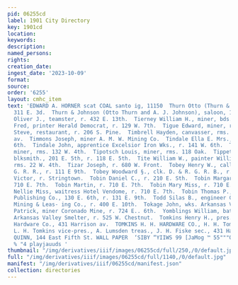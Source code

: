 ```yaml
---
pid: 06255cd
label: 1901 City Directory
key: 1901cd
location: 
keywords: 
description: 
named_persons: 
rights: 
creation_date: 
ingest_date: '2023-10-09'
format: 
source: 
order: '6255'
layout: cmhc_item
text: 'EDWARD A. HORNER scat COAL santo ig, 11150  Thurn Otto (Thurn & Johnson), r.
  311 E. 3d.  Thurn & Johnson (Otto Thurn and A. J. Johnson), saloon, 112 E. 3d.  Tibedo
  Oliver J., teamster, r. 432 E. 13th.  Tierney William H., miner, bds. 126 E. 4th.  Tiffony
  Fred, printer Herald Democrat, r. 129 W. 7th.  Tigue Edward, miner, r. Graham Pk.  Tijan
  Steve, restaurant, r. 206 S. Pine.  Timbrell Hayden, canvasser, rms. 205 Harrison
  av.  Timmons Joseph, miner A. M. W. Mining Co.  Tindale Ella E. Mrs., r. 141 W.
  6th.  Tindale John, apprentice Excelsior Iron Wks., r. 141 W. 6th.  Tindale John,
  miner, rms. 132 W. 4th.  Tipotsch Louis, miner, rms. 118 Oak.  Tippett Charles H.,
  blksmith., 201 E. 5th, r. 118 E. 5th.  Tite William W., painter Williams & Davies,
  rms. 22 W. 4th.  Tizar Joseph, r. 680 W. Front.  Tobey Henry W., caller D. & R.
  G. R. R., r. 111 E 9th.  Tobey Woodward §., clk. D. & R. G. R. B., r. 111 E. 9th.  Tobie
  Victor, r. Stringtown.  Tobin Daniel C., r. 210 E. Sth.  Tobin Margaret Mrs., r.
  710 E. 7th.  Tobin Martin, r. 710 E. 7th.  Tobin Mary Miss, r. 710 E. 7th.  Tobin
  Nellie Miss, waitress Hotel Vendome, r. 710 E. 7th.  Tobin Thomas P., mgr. Excelsior
  Publishing Co., 130 E. 6th, r. 131 E. 9th.  Todd Silas B., engineer Comstock Gold
  Mining & Leas- ing Co., r. 400 E. 10th.  Tokage John, wks. Arkansas Valley Smelter.  Toland
  Patrick, miner Coronado Mine, r. 724 E.. 6th.  Yomblings William, bath house man
  Arkansas Valley Smelter, r. 525 W. Chestnut.  Tomkins Henry H., pres. H. H. Tomkins
  Hardware Co., 431 Harrison av.  TOMKINS H. H. HARDWARE CO., H. H. Tomkins pres.,
  L. H. Tomkins vice-pres., A. Lumsden treas., J. H. Fiske sec., 431 Harrison av.  J.J.
  QUINN, 144 East Fifth St. WALL PAPER  ‘SIBY “YIIWS 99 [JaMog ™ 55"""09 ''SU] "W
  % "4 playjauuds '
thumbnail: "/img/derivatives/iiif/images/06255cd/full/250,/0/default.jpg"
full: "/img/derivatives/iiif/images/06255cd/full/1140,/0/default.jpg"
manifest: "/img/derivatives/iiif/06255cd/manifest.json"
collection: directories
---
```

